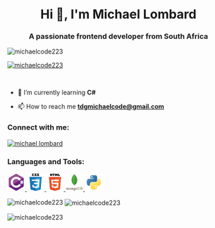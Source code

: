 <h1 align="center">Hi 👋, I'm Michael Lombard</h1>
<h3 align="center">A passionate frontend developer from South Africa</h3>

<p align="left"> <img src="https://komarev.com/ghpvc/?username=michaelcode223&label=Profile%20views&color=0e75b6&style=flat" alt="michaelcode223" /> </p>

<p align="left"> <a href="https://github.com/ryo-ma/github-profile-trophy"><img src="https://github-profile-trophy.vercel.app/?username=michaelcode223" alt="michaelcode223" /></a> </p>

<p align="left"> <a href="https://twitter.com/" target="blank"><img src="https://img.shields.io/twitter/follow/?logo=twitter&style=for-the-badge" alt="" /></a> </p>

- 🌱 I’m currently learning **C#**

- 📫 How to reach me **tdgmichaelcode@gmail.com**

<h3 align="left">Connect with me:</h3>
<p align="left">
<a href="https://linkedin.com/in/michael lombard" target="blank"><img align="center" src="https://raw.githubusercontent.com/rahuldkjain/github-profile-readme-generator/master/src/images/icons/Social/linked-in-alt.svg" alt="michael lombard" height="30" width="40" /></a>
</p>

<h3 align="left">Languages and Tools:</h3>
<p align="left"> <a href="https://www.w3schools.com/cs/" target="_blank" rel="noreferrer"> <img src="https://raw.githubusercontent.com/devicons/devicon/master/icons/csharp/csharp-original.svg" alt="csharp" width="40" height="40"/> </a> <a href="https://www.w3schools.com/css/" target="_blank" rel="noreferrer"> <img src="https://raw.githubusercontent.com/devicons/devicon/master/icons/css3/css3-original-wordmark.svg" alt="css3" width="40" height="40"/> </a> <a href="https://www.w3.org/html/" target="_blank" rel="noreferrer"> <img src="https://raw.githubusercontent.com/devicons/devicon/master/icons/html5/html5-original-wordmark.svg" alt="html5" width="40" height="40"/> </a> <a href="https://www.mongodb.com/" target="_blank" rel="noreferrer"> <img src="https://raw.githubusercontent.com/devicons/devicon/master/icons/mongodb/mongodb-original-wordmark.svg" alt="mongodb" width="40" height="40"/> </a> <a href="https://www.python.org" target="_blank" rel="noreferrer"> <img src="https://raw.githubusercontent.com/devicons/devicon/master/icons/python/python-original.svg" alt="python" width="40" height="40"/> </a> </p>

<p><img align="left" src="https://github-readme-stats.vercel.app/api/top-langs?username=michaelcode223&show_icons=true&locale=en&layout=compact" alt="michaelcode223" /></p>

<p>&nbsp;<img align="center" src="https://github-readme-stats.vercel.app/api?username=michaelcode223&show_icons=true&locale=en" alt="michaelcode223" /></p>

<p><img align="center" src="https://github-readme-streak-stats.herokuapp.com/?user=michaelcode223&" alt="michaelcode223" /></p>
